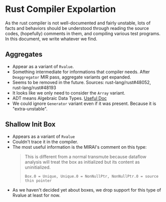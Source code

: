 # Rust Compiler Expolartion
As the rust compiler is not well-documented and fairly unstable, lots of facts and behaviors should be understood through reading the source codes, (hopefully) comments in them, and compiling various test programs. In this document, we write whatever we find.

## Aggregates
- Appear as a variant of `Rvalue`.
- Something intermediate for informations that compiler needs. After `Deaggregator` MIR pass, aggregate variants get expanded.
- Seems to be removed in the future. Sources: rust-lang/rust#48052, rust-lang/rust#48193
- It looks like we only need to consider the `Array` variant.
- ADT means Algebraic Data Types. [Useful Doc](https://doc.rust-lang.org/beta/nightly-rustc/rustc_middle/ty/enum.TyKind.html#variant.Adt)
- We could ignore `Generator` variant even if it was present. Because it is "extra-unstable".

## Shallow Init Box
- Appears as a variant of `Rvalue`
- Couldn't trace it in the compiler.
- The most useful information is the MIRAI's comment on this type:
    > This is different from a normal transmute because dataflow analysis will treat the box as initialized but its content as uninitialized.
    >
    > `Box.0 = Unique, Unique.0 = NonNullPtr, NonNullPtr.0 = source thin pointer`
- As we haven't decided yet about boxes, we drop support for this type of Rvalue at least for now.

